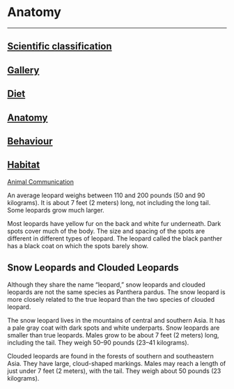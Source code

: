 # Anatomy

---
[Scientific classification](/Scientific)
---
[Gallery](/gallery)
---
[Diet](/diet)
---
[Anatomy](/anatomy)
---
[Behaviour](/behaviour)
---
[Habitat](/habitat)
---
[Animal Communication](/communication)

An average leopard weighs between 110 and 200 pounds (50 and 90 kilograms). It is about 7 feet (2 meters) long, not including the long tail. Some leopards grow much larger.

Most leopards have yellow fur on the back and white fur underneath. Dark spots cover much of the body. The size and spacing of the spots are different in different types of leopard. The leopard called the black panther has a black coat on which the spots barely show.

## Snow Leopards and Clouded Leopards
Although they share the name “leopard,” snow leopards and clouded leopards are not the same species as Panthera pardus. The snow leopard is more closely related to the true leopard than the two species of clouded leopard.

The snow leopard lives in the mountains of central and southern Asia. It has a pale gray coat with dark spots and white underparts. Snow leopards are smaller than true leopards. Males grow to be about 7 feet (2 meters) long, including the tail. They weigh 50–90 pounds (23–41 kilograms).

Clouded leopards are found in the forests of southern and southeastern Asia. They have large, cloud-shaped markings. Males may reach a length of just under 7 feet (2 meters), with the tail. They weigh about 50 pounds (23 kilograms).
